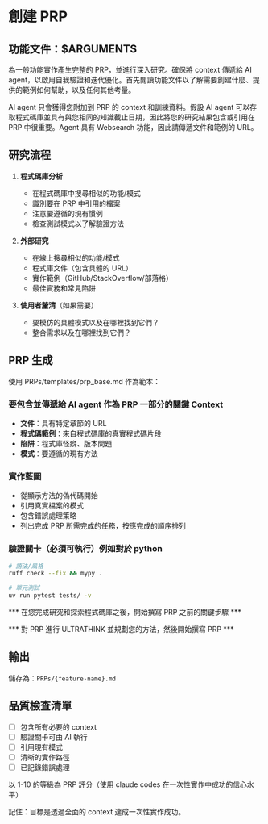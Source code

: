 # 創建 PRP

## 功能文件：$ARGUMENTS

為一般功能實作產生完整的 PRP，並進行深入研究。確保將 context 傳遞給 AI agent，以啟用自我驗證和迭代優化。首先閱讀功能文件以了解需要創建什麼、提供的範例如何幫助，以及任何其他考量。

AI agent 只會獲得您附加到 PRP 的 context 和訓練資料。假設 AI agent 可以存取程式碼庫並具有與您相同的知識截止日期，因此將您的研究結果包含或引用在 PRP 中很重要。Agent 具有 Websearch 功能，因此請傳遞文件和範例的 URL。

## 研究流程

1. **程式碼庫分析**
   - 在程式碼庫中搜尋相似的功能/模式
   - 識別要在 PRP 中引用的檔案
   - 注意要遵循的現有慣例
   - 檢查測試模式以了解驗證方法

2. **外部研究**
   - 在線上搜尋相似的功能/模式
   - 程式庫文件（包含具體的 URL）
   - 實作範例（GitHub/StackOverflow/部落格）
   - 最佳實務和常見陷阱

3. **使用者釐清**（如果需要）
   - 要模仿的具體模式以及在哪裡找到它們？
   - 整合需求以及在哪裡找到它們？

## PRP 生成

使用 PRPs/templates/prp_base.md 作為範本：

### 要包含並傳遞給 AI agent 作為 PRP 一部分的關鍵 Context
- **文件**：具有特定章節的 URL
- **程式碼範例**：來自程式碼庫的真實程式碼片段
- **陷阱**：程式庫怪癖、版本問題
- **模式**：要遵循的現有方法

### 實作藍圖
- 從顯示方法的偽代碼開始
- 引用真實檔案的模式
- 包含錯誤處理策略
- 列出完成 PRP 所需完成的任務，按應完成的順序排列

### 驗證關卡（必須可執行）例如對於 python
```bash
# 語法/風格
ruff check --fix && mypy .

# 單元測試
uv run pytest tests/ -v

```

*** 在您完成研究和探索程式碼庫之後，開始撰寫 PRP 之前的關鍵步驟 ***

*** 對 PRP 進行 ULTRATHINK 並規劃您的方法，然後開始撰寫 PRP ***

## 輸出
儲存為：`PRPs/{feature-name}.md`

## 品質檢查清單
- [ ] 包含所有必要的 context
- [ ] 驗證關卡可由 AI 執行
- [ ] 引用現有模式
- [ ] 清晰的實作路徑
- [ ] 已記錄錯誤處理

以 1-10 的等級為 PRP 評分（使用 claude codes 在一次性實作中成功的信心水平）

記住：目標是透過全面的 context 達成一次性實作成功。